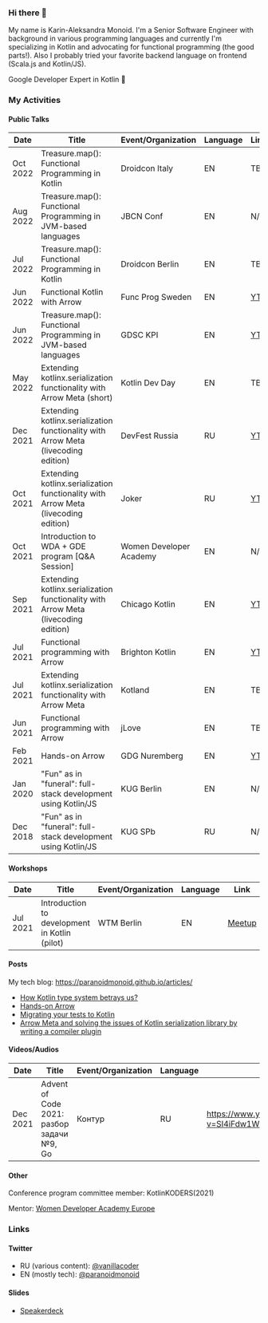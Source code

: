 ### Hi there 👋

My name is Karin-Aleksandra Monoid.
I'm a Senior Software Engineer with background in various programming languages and currently I'm specializing in Kotlin and advocating for functional programming (the good parts!). Also I probably tried your favorite backend language on frontend (Scala.js and Kotlin/JS).

Google Developer Expert in Kotlin 🚀

### My Activities

#### Public Talks

|  Date  |                        Title                                                         |Event/Organization      |Language|Link |
|--------|--------------------------------------------------------------------------------------|------------------------|--------|-----|
|Oct 2022|Treasure.map(): Functional Programming in Kotlin                                      |Droidcon Italy          |EN      |TBA  |  
|Aug 2022|Treasure.map(): Functional Programming in JVM-based languages                         |JBCN Conf               |EN      |N/A  |
|Jul 2022|Treasure.map(): Functional Programming in Kotlin                                      |Droidcon Berlin         |EN      |TBA  |
|Jun 2022|Functional Kotlin with Arrow                                                          |Func Prog Sweden        |EN      |[YT](https://youtu.be/ol5h08ynTuE)|    
|Jun 2022|Treasure.map(): Functional Programming in JVM-based languages                         |GDSC KPI                |EN      |[YT](https://youtu.be/eHSepXJPKZ0)|
|May 2022|Extending kotlinx.serialization functionality with Arrow Meta (short)                 |Kotlin Dev Day          |EN      |TBA  |
|Dec 2021|Extending kotlinx.serialization functionality with Arrow Meta (livecoding edition)    |DevFest Russia          |RU      |[YT](https://www.youtube.com/watch?v=kHPxs-I7o9g)  |
|Oct 2021|Extending kotlinx.serialization functionality with Arrow Meta (livecoding edition)    |Joker                   |RU      |[YT](https://youtu.be/uDJ2mwnlYaE)  |
|Oct 2021|Introduction to WDA + GDE program [Q&A Session]                                       |Women Developer Academy |EN      |N/A  |
|Sep 2021|Extending kotlinx.serialization functionality with Arrow Meta (livecoding edition)    |Chicago Kotlin          |EN      |[YT](https://youtu.be/SdT6dS0g3eM)|
|Jul 2021|Functional programming with Arrow                                                     |Brighton Kotlin         |EN      |[YT](https://www.youtube.com/watch?v=SlxU51AIWAw)|
|Jul 2021|Extending kotlinx.serialization functionality with Arrow Meta                         |Kotland                 |EN      |TBA  |
|Jun 2021|Functional programming with Arrow                                                     |jLove                   |EN      |TBA  |
|Feb 2021|Hands-on Arrow    	                                                                  |GDG Nuremberg           |EN      |[YT](https://youtu.be/tkl9EaUMfm8)|
|Jan 2020|"Fun" as in "funeral": full-stack development using Kotlin/JS	                        |KUG Berlin	             |EN      |N/A  |
|Dec 2018|"Fun" as in "funeral": full-stack development using Kotlin/JS                       	|KUG SPb                 |RU      |N/A  |

#### Workshops

|  Date  |                        Title                 |Event/Organization|Language|Link |
|--------|----------------------------------------------|------------------|--------|-----|
|Jul 2021|Introduction to development in Kotlin (pilot) | WTM Berlin       | EN     |[Meetup](https://www.meetup.com/Women-Techmakers-Berlin/events/279251255/)|

#### Posts

My tech blog: https://paranoidmonoid.github.io/articles/

* [How Kotlin type system betrays us?](https://paranoidmonoid.github.io/articles/Chasing%20the%20bug/EitherVsNull)
* [Hands-on Arrow](https://paranoidmonoid.github.io/articles/Kotlin%20and%20friends/Hands-on%20Arrow)
* [Migrating your tests to Kotlin](https://paranoidmonoid.github.io/articles/Kotlin%20and%20friends/Migrating%20your%20tests%20to%20Kotlin)
* [Arrow Meta and solving the issues of Kotlin serialization library by writing a compiler plugin](https://paranoidmonoid.github.io/articles/Kotlin%20and%20friends/Naming%20strategy%20plugin)

#### Videos/Audios
|  Date  |                        Title                 |Event/Organization|Language|Link |
|--------|----------------------------------------------|------------------|--------|-----|
|Dec 2021|Advent of Code 2021: разбор задачи №9, Go     |Контур            | RU     |https://www.youtube.com/watch?v=SI4iFdw1W3g|


#### Other

Conference program committee member: KotlinKODERS(2021)

Mentor: [Women Developer Academy Europe](https://events.withgoogle.com/women-developer-academy-europe/speakers--mentors/#content)

### Links

#### Twitter
* RU (various content): [@vanillacoder](https://twitter.com/vanillacoder/)
* EN (mostly tech): [@paranoidmonoid](https://twitter.com/paranoidmonoid/)

#### Slides
* [Speakerdeck](https://speakerdeck.com/paranoidmonoid)
